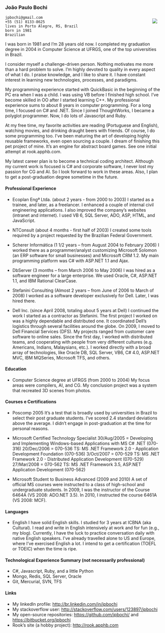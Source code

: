 ### João Paulo Bochi

<img src="https://en.gravatar.com/userimage/8503146/2b363964cf6255bf32828d20c98af6a5.png?size=100" style="float:right;margin:10px;"></img>

```
jpbochi@gmail.com
+55 (51) 8133-8625
lives in Porto Alegre, RS, Brazil
born in 1981
Brazilian
```

I was born in 1981 and I’m 28 years old now. I completed my graduation degree in 2004 in Computer Science at UFRGS, one of the top universities in Brazil.

I consider myself a challenge-driven person. Nothing motivates me more than a hard problem to solve. I’m highly devoted to quality in every aspect of what I do. I praise knowledge, and I like to share it. I have constant interest in learning new technologies, processes, and paradigms.

My programming experience started with QuickBasic in the beginning of the PC era when I was a child. I was using VB before I finished high school. I’ve become skilled in OO after I started learning C++. My professional experience sums to about 8 years in computer programming. For a long time, I focused on C# and .NET. Since I joined ThoughtWorks, I became a polyglot programmer. Now, I do lots of Javascript and Ruby.

At my free time, my favorite activities are reading (Portuguese and English), watching movies, and drinking draught beers with friends. Of course, I do some programming too. I’ve been maturing the art of developing highly reusable frameworks, even open sourcing a couple. I dream of finishing this pet project of mine. It’s an engine for abstract board games. See one initial attempt at rook.apphb.com.

My latest career plan is to become a technical coding architect. Although my current work is focused is C# and corporate software, I never lost my passion for CG and AI. So I look forward to work in these areas. Also, I plan to get a post-graduation degree sometime in the future.

#### Professional Experience

- Ecoplan Engª Ltda. (about 2 years - from 2000 to 2003)
I started as a trainee, and later, as a freelancer. I enhanced a couple of internal civil engineering applications. I also improved the company’s websites (intranet and internet). I used VB 6, SQL Server, ADO, ASP, HTML, and JavaScript.

- NTConsult (about 4 months - first half of 2003)
I created some tools required by a project requested by the Brazilian Federal Government.

- Scherer Informática (1 1/2 years – from August 2004 to February 2006)
I worked there as a programmer/analyst customizing Microsoft Solomon (an ERP software for small businesses) and Microsoft CRM 1.2. My main programming platform was C# with ASP.NET 1.1 and Ajax.

- DbServer (3 months – from March 2006 to May 2006)
I was hired as a software engineer for a large enterprise. We used Oracle, C#, ASP.NET 1.1, and IBM Rational ClearCase.

- Stefanini Consulting (Almost 2 years – from June of 2006 to March of 2008)
I worked as a software developer exclusively for Dell. Later, I was hired there.

- Dell Inc. (since April 2008, totaling about 5 years at Dell)
I continued the work I started as a contractor as Stefanini.
The first project I worked on was a highly dependable and distributed one. It coordinated Dell’s logistics through several facilities around the globe. On 2009, I moved to Dell Financial Services (DFS). My projects ranged from customer care software to online sales.
Since the first day, I worked with distributed teams, and cooperating with people from very different cultures (e.g. Americans, Indians, Malaysians, etc.). I worked directly with a broad array of technologies, like Oracle DB, SQL Server, VB6, C# 4.0, ASP.NET MVC, IBM MQSeries, Microsoft TFS, and others.

#### Education
- Computer Science degree at UFRGS (from 2000 to 2004)
My focus areas were compilers, AI, and CG. My conclusion project was a system that recreated 3D scenes from photos.

#### Courses e Certifications
- Poscomp 2005
It’s a test that is broadly used by universities in Brazil to select their post graduate students. I’ve scored 2.4 standard deviations above the average. I didn’t engage in post-graduation at the time for personal reasons.

- Microsoft Certified Technology Specialist
30/Aug/2005 = Developing and Implementing Windows-based Applications with MS C# .NET (070-316)
20/Dec/2006 = 070-536 TS: MS .NET Framework 2.0 - Application Development Foundation (070-536)
3/Oct/2007 = 070-529 TS: MS .NET Framework 2.0 - Distributed Application Development (070-529)
27/Mar/2008 = 070-562 TS: MS .NET Framework 3.5, ASP.NET Application Development (070-562)

- Microsoft Student to Business Advanced (2009 and 2010)
A set of official MS courses were instructed to a class of high-school and undergraduate students. In 2009, I was the instructor of the Course 6464A (VS 2008: ADO.NET 3.5). In 2010, I instructed the course 6461A (VS 2008: MCF).

#### Languages
- English
I have solid English skills. I studied for 3 years at ICBNA (aka Cultural). I read and write in English intensively at work and for fun (e.g., my blog). Currently, I have the luck to practice conversation daily with native English speakers. I’ve already travelled alone to US and Europe, where I’ve exercised English a lot. I intend to get a certification (TOEFL or TOEIC) when the time is ripe.

#### Technological Experience Summary (not necessarily professional)
- C#, Javascript, Ruby, and a little Python
- Mongo, Redis, SQL Server, Oracle
- Git, Mercurial, SVN, TFS

#### Links
- My linkedIn profile: http://br.linkedin.com/in/jpbochi
- My stackoverflow user: http://stackoverflow.com/users/123897/jpbochi
- My open-source repositories: https://github.com/jpbochi/ and https://bitbucket.org/jpbochi
- Rook’s site (a hobby project): http://rook.apphb.com

